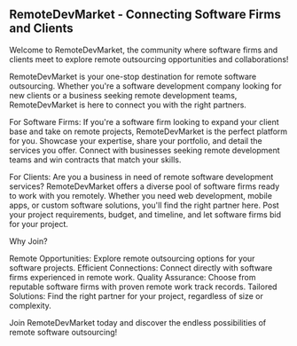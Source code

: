 ## RemoteDevMarket - Connecting Software Firms and Clients
Welcome to RemoteDevMarket, the community where software firms and clients meet to explore remote outsourcing opportunities and collaborations!

RemoteDevMarket is your one-stop destination for remote software outsourcing. Whether you're a software development company looking for new clients or a business seeking remote development teams, RemoteDevMarket is here to connect you with the right partners.

For Software Firms: If you're a software firm looking to expand your client base and take on remote projects, RemoteDevMarket is the perfect platform for you. Showcase your expertise, share your portfolio, and detail the services you offer. Connect with businesses seeking remote development teams and win contracts that match your skills.

For Clients: Are you a business in need of remote software development services? RemoteDevMarket offers a diverse pool of software firms ready to work with you remotely. Whether you need web development, mobile apps, or custom software solutions, you'll find the right partner here. Post your project requirements, budget, and timeline, and let software firms bid for your project.

Why Join?

Remote Opportunities: Explore remote outsourcing options for your software projects.
Efficient Connections: Connect directly with software firms experienced in remote work.
Quality Assurance: Choose from reputable software firms with proven remote work track records.
Tailored Solutions: Find the right partner for your project, regardless of size or complexity.

Join RemoteDevMarket today and discover the endless possibilities of remote software outsourcing!
